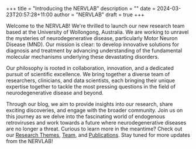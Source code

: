 +++
title = "Introducing the NERVLAB"
description = ""
date = 2024-03-23T20:57:28+11:00
author = "NERVLAB"
draft = true
+++

Welcome to the NERVLAB! We're thrilled to launch our new research team based at the University of Wollongong, Australia. We are working to unravel the mysteries of neurodegenerative disease, particularly Motor Neuron Disease (MND). Our mission is clear: to develop innovative solutions for diagnosis and treatment by advancing understanding of the fundamental molecular mechanisms underlying these devastating disorders.

Our philosophy is rooted in collaboration, innovation, and a dedicated pursuit of scientific excellence. We bring together a diverse team of researchers, clinicians, and data scientists, each bringing their unique expertise together to tackle the most pressing questions in the field of neurodegenerative disease and beyond.

Through our blog, we aim to provide insights into our research, share exciting discoveries, and engage with the broader community. Join us on this journey as we delve into the fascinating world of endogenous retroviruses and work towards a future where neurodegenerative diseases are no longer a threat. Curious to learn more in the meantime? Check out our [Research Themes](https://www.thenervlab.org/research/themes), [Team](https://www.thenervlab.org/research/team), and [Publications](https://www.thenervlab.org/research/publications). Stay tuned for more updates from the NERVLAB!
